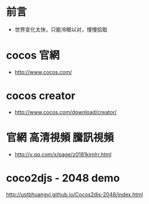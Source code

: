 # 前言 #

- 世界变化太快，只能冷眼以对，慢慢拾取 

# cocos 官網

- http://www.cocos.com/ 

# cocos creator

- http://www.cocos.com/download/creator/ 

# 官網 高清視頻 騰訊視頻

- http://v.qq.com/x/page/z0181kimlrr.html 

# coco2djs - 2048 demo
http://ustbhuangyi.github.io/Cocos2djs-2048/index.html
